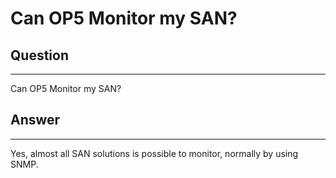 # Can OP5 Monitor my SAN?

## Question

* * * * *

Can OP5 Monitor my SAN?

## Answer

* * * * *

Yes, almost all SAN solutions is possible to monitor, normally by using SNMP.
